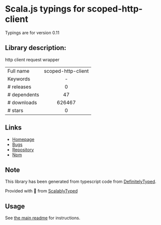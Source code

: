 
# Scala.js typings for scoped-http-client

Typings are for version 0.11

## Library description:
http client request wrapper

|                    |                 |
| ------------------ | :-------------: |
| Full name          | scoped-http-client |
| Keywords           | - |
| # releases         | 0 |
| # dependents       | 47 |
| # downloads        | 626467 |
| # stars            | 0 |

## Links
- [Homepage](https://github.com/technoweenie/node-scoped-http-client)
- [Bugs](https://github.com/technoweenie/node-scoped-http-client/issues)
- [Repository](https://github.com/technoweenie/node-scoped-http-client)
- [Npm](https://www.npmjs.com/package/scoped-http-client)
    


## Note
This library has been generated from typescript code from [DefinitelyTyped](https://definitelytyped.org).

Provided with :purple_heart: from [ScalablyTyped](https://github.com/oyvindberg/ScalablyTyped)

## Usage
See [the main readme](../../readme.md) for instructions.


